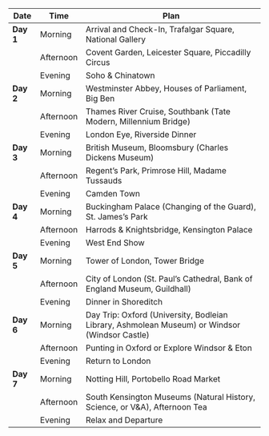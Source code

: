 | **Date**       | **Time**          | **Plan**                                                                                     |
|----------------|-------------------|----------------------------------------------------------------------------------------------|
| **Day 1**      | Morning            | Arrival and Check-In, Trafalgar Square, National Gallery                                     |
|                | Afternoon          | Covent Garden, Leicester Square, Piccadilly Circus                                           |
|                | Evening            | Soho & Chinatown                                                                            |
| **Day 2**      | Morning            | Westminster Abbey, Houses of Parliament, Big Ben                                             |
|                | Afternoon          | Thames River Cruise, Southbank (Tate Modern, Millennium Bridge)                              |
|                | Evening            | London Eye, Riverside Dinner                                                                 |
| **Day 3**      | Morning            | British Museum, Bloomsbury (Charles Dickens Museum)                                          |
|                | Afternoon          | Regent’s Park, Primrose Hill, Madame Tussauds                                                |
|                | Evening            | Camden Town                                                                                  |
| **Day 4**      | Morning            | Buckingham Palace (Changing of the Guard), St. James’s Park                                  |
|                | Afternoon          | Harrods & Knightsbridge, Kensington Palace                                                   |
|                | Evening            | West End Show                                                                                |
| **Day 5**      | Morning            | Tower of London, Tower Bridge                                                                |
|                | Afternoon          | City of London (St. Paul’s Cathedral, Bank of England Museum, Guildhall)                     |
|                | Evening            | Dinner in Shoreditch                                                                         |
| **Day 6**      | Morning            | Day Trip: Oxford (University, Bodleian Library, Ashmolean Museum) or Windsor (Windsor Castle)|
|                | Afternoon          | Punting in Oxford or Explore Windsor & Eton                                                  |
|                | Evening            | Return to London                                                                             |
| **Day 7**      | Morning            | Notting Hill, Portobello Road Market                                                         |
|                | Afternoon          | South Kensington Museums (Natural History, Science, or V&A), Afternoon Tea                   |
|                | Evening            | Relax and Departure                                                                          |
